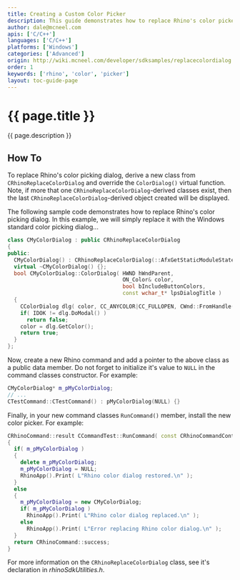 ```yaml
---
title: Creating a Custom Color Picker
description: This guide demonstrates how to replace Rhino's color picker using C/C++.
author: dale@mcneel.com
apis: ['C/C++']
languages: ['C/C++']
platforms: ['Windows']
categories: ['Advanced']
origin: http://wiki.mcneel.com/developer/sdksamples/replacecolordialog
order: 1
keywords: ['rhino', 'color', 'picker']
layout: toc-guide-page
---
```


# {{ page.title }}

{{ page.description }}

## How To

To replace Rhino's color picking dialog, derive a new class from `CRhinoReplaceColorDialog` and override the `ColorDialog()` virtual function.  Note, if more that one `CRhinoReplaceColorDialog`-derived classes exist, then the last `CRhinoReplaceColorDialog`-derived object created will be displayed.

The following sample code demonstrates how to replace Rhino's color picking dialog.  In this example, we will simply replace it with the Windows standard color picking dialog...

```cpp
class CMyColorDialog : public CRhinoReplaceColorDialog
{
public:
  CMyColorDialog() : CRhinoReplaceColorDialog(::AfxGetStaticModuleState()) {};
  virtual ~CMyColorDialog() {};
  bool CMyColorDialog::ColorDialog( HWND hWndParent,
                                    ON_Color& color,
                                    bool bIncludeButtonColors,
                                    const wchar_t* lpsDialogTitle )
  {
    CColorDialog dlg( color, CC_ANYCOLOR|CC_FULLOPEN, CWnd::FromHandle(hWndParent) );
    if( IDOK != dlg.DoModal() )
      return false;
    color = dlg.GetColor();
    return true;
  }
};
```

Now, create a new Rhino command and add a pointer to the above class as a public data member. Do not forget to initialize it's value to `NULL` in the command classes constructor.  For example:

```cpp
CMyColorDialog* m_pMyColorDialog;
// ...
CTestCommand::CTestCommand() : pMyColorDialog(NULL) {}
```

Finally, in your new command classes `RunCommand()` member, install the new color picker.  For example:

```cpp
CRhinoCommand::result CCommandTest::RunCommand( const CRhinoCommandContext& context )
{
  if( m_pMyColorDialog )
  {
    delete m_pMyColorDialog;
    m_pMyColorDialog = NULL;
    RhinoApp().Print( L"Rhino color dialog restored.\n" );
  }
  else
  {
    m_pMyColorDialog = new CMyColorDialog;
    if( m_pMyColorDialog )
      RhinoApp().Print( L"Rhino color dialog replaced.\n" );
    else
      RhinoApp().Print( L"Error replacing Rhino color dialog.\n" );
  }
  return CRhinoCommand::success;
}
```

For more information on the `CRhinoReplaceColorDialog` class, see it's declaration in *rhinoSdkUtilities.h*.
